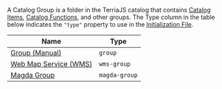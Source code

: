 A Catalog Group is a folder in the TerriaJS catalog that contains [Catalog Items](catalog-items.md), [Catalog Functions](catalog-functions.md), and other groups.  The Type column in the table below indicates the `"type"` property to use in the [Initialization File](../customizing/initialization-files.md).

| Name | Type |
|------|------|
| [Group (Manual)](catalog-type-details/group.md) | `group` |
| [Web Map Service (WMS)](catalog-type-details/wms-group.md) | `wms-group` |
| [Magda Group](catalog-type-details/magda-group.md) | `magda-group` |

